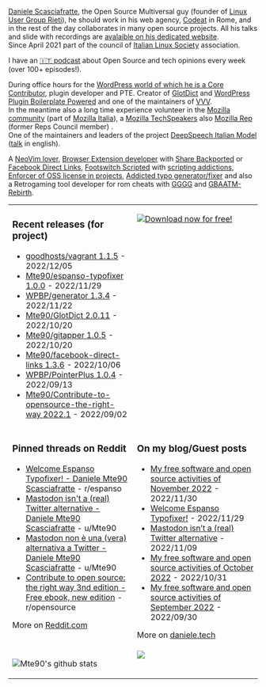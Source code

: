 [Daniele Scasciafratte](https://twitter.com/mte90net), the Open Source Multiversal guy (founder of [Linux User Group Rieti](https://lugrieti.linux.it/)), he should work in his web agency, [Codeat](https://github.com/CodeAtCode) in Rome, and in the rest of the day collaborates in many open source projects. All his talks and slide with recordings are [avalaible on his dedicated website](https://mte90.tech/).   
Since April 2021 part of the council of [Italian Linux Society](https://ils.org) association.

I have an [🇮🇹 podcast](https://daniele.tech/podcast/) about Open Source and tech opinions every week (over 100+ episodes!).

During office hours for the [WordPress world of which he is a Core Contributor](https://profiles.wordpress.org/mte90/), plugin developer and PTE. Creator of [GlotDict](https://github.com/Mte90/GlotDict) and [WordPress Plugin Boilerplate Powered](https://github.com/WPBP/) and one of the maintainers of [VVV](https://github.com/Varying-Vagrant-Vagrants).  
In the meantime also a long time experience volunteer in the [Mozilla community](https://mozillians.org/it/u/Mte90/) (part of [Mozilla Italia](https://github.com/MozillaItalia)), a [Mozilla TechSpeakers](https://wiki.mozilla.org/TechSpeakers) also [Mozilla Rep](https://reps.mozilla.org/u/mte90/) (former Reps Council member) .  
One of the maintainers and leaders of the project [DeepSpeech Italian Model](https://github.com/MozillaItalia/DeepSpeech-Italian-Model) ([talk](https://fosdem.org/2020/schedule/event/how_to_get_fun_with_teamwork/) in english).  

A [NeoVim lover](https://github.com/Mte90/dotfiles), [Browser Extension developer](https://github.com/Mte90/ExtStoreStats) with [Share Backported](https://github.com/Mte90/Share-Backported) or [Facebook Direct Links](https://github.com/Mte90/facebook-direct-links), [Footswitch Scripted](https://github.com/Mte90/pydal) with [scripting addictions](https://github.com/Mte90/My-Scripts), [Enforcer of OSS license in projects](https://github.com/Mte90/GH-License), [Addicted typo generator/fixer](https://github.com/Mte90/espanso-typofixer) and also a Retrogaming tool developer for rom cheats with [GGGG](https://github.com/Mte90/Game-Genie-Good-Guy) and [GBAATM-Rebirth](https://github.com/Mte90/GBAATM-Rebirth).

<table><tr><td valign="top" style="width: 50%;">

### Recent releases (for project)
<!-- recent_releases starts -->
* [goodhosts/vagrant 1.1.5](https://github.com/goodhosts/vagrant/releases/tag/1.1.5) - 2022/12/05
* [Mte90/espanso-typofixer 1.0.0](https://github.com/Mte90/espanso-typofixer/releases/tag/1.0.0) - 2022/11/29
* [WPBP/generator 1.3.4](https://github.com/WPBP/generator/releases/tag/1.3.4) - 2022/11/22
* [Mte90/GlotDict 2.0.11](https://github.com/Mte90/GlotDict/releases/tag/v2.0.11) - 2022/10/20
* [Mte90/gitapper 1.0.5](https://github.com/Mte90/gitapper/releases/tag/1.0.5) - 2022/10/20
* [Mte90/facebook-direct-links 1.3.6](https://github.com/Mte90/facebook-direct-links/releases/tag/v1.3.6) - 2022/10/06
* [WPBP/PointerPlus 1.0.4](https://github.com/WPBP/PointerPlus/releases/tag/1.0.4) - 2022/09/13
* [Mte90/Contribute-to-opensource-the-right-way 2022.1](https://github.com/Mte90/Contribute-to-opensource-the-right-way/releases/tag/2022.1) - 2022/09/02
<!-- recent_releases ends -->
</td><td valign="top" style="width: 50%;">

[![Download now for free!](https://daniele.tech/wp-content/uploads/2022/09/cover-2022-1-300x300.png)](https://daniele.tech/2022/09/contribute-to-open-source-the-right-way-3nd-edition/)

</td></tr>
<tr><td valign="top" style="width: 50%;">

### Pinned threads on Reddit
<!-- reddit_pinned starts -->
* [Welcome Espanso Typofixer! - Daniele Mte90 Scasciafratte](https://daniele.tech/2022/11/welcome-espanso-typofixer/) - r/espanso
* [Mastodon isn't a (real) Twitter alternative - Daniele Mte90 Scasciafratte](https://daniele.tech/2022/11/mastodon-isnt-a-real-twitter-alternative/) - u/Mte90
* [Mastodon non è una (vera) alternativa a Twitter - Daniele Mte90 Scasciafratte](https://daniele.tech/2022/11/mastodon-non-e-una-vera-alternativa-a-twitter/) - u/Mte90
* [Contribute to open source: the right way 3nd edition - Free ebook, new edition](https://daniele.tech/2022/09/contribute-to-open-source-the-right-way-3nd-edition/) - r/opensource
<!-- reddit_pinned ends -->
More on [Reddit.com](https://www.reddit.com/user/Mte90)
</td><td valign="top" style="width: 50%;">

### On my blog/Guest posts
<!-- blog starts -->
* [My free software and open source activities of November 2022](https://daniele.tech/2022/11/my-free-software-and-open-source-activities-of-november-2022/) - 2022/11/30
* [Welcome Espanso Typofixer!](https://daniele.tech/2022/11/welcome-espanso-typofixer/) - 2022/11/29
* [Mastodon isn’t a (real) Twitter alternative](https://daniele.tech/2022/11/mastodon-isnt-a-real-twitter-alternative/) - 2022/11/09
* [My free software and open source activities of October 2022](https://daniele.tech/2022/10/my-free-software-and-open-source-activities-of-october-2022/) - 2022/10/31
* [My free software and open source activities of September 2022](https://daniele.tech/2022/09/my-free-software-and-open-source-activities-of-september-2022/) - 2022/09/30
<!-- blog ends -->
More on [daniele.tech](https://daniele.tech/)
</td></tr>
<tr><td valign="top" style="width: 50%;">
  
![Mte90's github stats](https://github-readme-stats.vercel.app/api?username=mte90&show_icons=true)
  
</td><td valign="top" style="width: 50%;">
  <a href="https://daniele.tech/podcast"><img src="https://daniele.tech/wp-content/uploads/2020/12/Open_source1-300x300.png"></a>
</td></tr></table>
